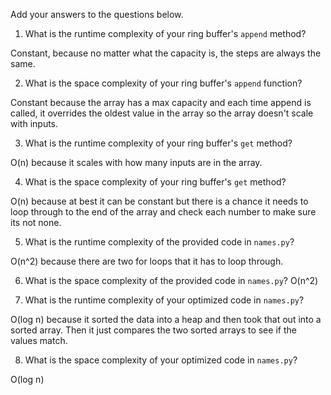 Add your answers to the questions below.

1. What is the runtime complexity of your ring buffer's `append` method?

Constant, because no matter what the capacity is, the steps are always the same.

2. What is the space complexity of your ring buffer's `append` function?

Constant because the array has a max capacity and each time append is called, it overrides the oldest value in the array so the array doesn't scale with inputs.

3. What is the runtime complexity of your ring buffer's `get` method?

O(n) because it scales with how many inputs are in the array.

4. What is the space complexity of your ring buffer's `get` method?

O(n) because at best it can be constant but there is a chance it needs to loop through to the end of the array and check each number to make sure its not none.


5. What is the runtime complexity of the provided code in `names.py`?

O(n^2) because there are two for loops that it has to loop through.

6. What is the space complexity of the provided code in `names.py`?
O(n^2)

7. What is the runtime complexity of your optimized code in `names.py`?

O(log n) because it sorted the data into a heap and then took that out into a sorted array. Then it just compares the two sorted arrays to see if the values match.

8. What is the space complexity of your optimized code in `names.py`?

O(log n)
